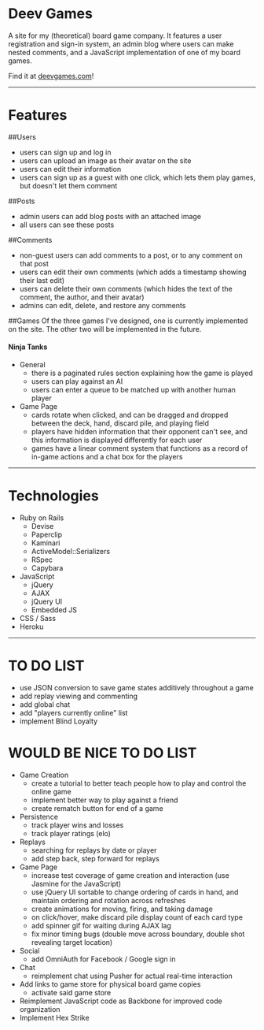 Deev Games
===

A site for my (theoretical) board game company. It features a user registration and sign-in system, an admin blog where users can make nested comments, and a JavaScript implementation of one of my board games.

Find it at [deevgames.com](http://www.deevgames.com)!

---

Features
===
##Users

* users can sign up and log in
* users can upload an image as their avatar on the site
* users can edit their information
* users can sign up as a guest with one click, which lets them play games, but doesn't let them comment

##Posts
* admin users can add blog posts with an attached image
* all users can see these posts

##Comments
* non-guest users can add comments to a post, or to any comment on that post
* users can edit their own comments (which adds a timestamp showing their last edit)
* users can delete their own comments (which hides the text of the comment, the author, and their avatar)
* admins can edit, delete, and restore any comments

##Games
Of the three games I've designed, one is currently implemented on the site. The other two will be implemented in the future.

#### Ninja Tanks
* General
  * there is a paginated rules section explaining how the game is played
  * users can play against an AI
  * users can enter a queue to be matched up with another human player
* Game Page
  * cards rotate when clicked, and can be dragged and dropped between the deck, hand, discard pile, and playing field
  * players have hidden information that their opponent can't see, and this information is displayed differently for each user
  * games have a linear comment system that functions as a record of in-game actions and a chat box for the players

---

Technologies
===

* Ruby on Rails
  * Devise
  * Paperclip
  * Kaminari
  * ActiveModel::Serializers
  * RSpec
  * Capybara
* JavaScript
  * jQuery
  * AJAX
  * jQuery UI
  * Embedded JS
* CSS / Sass
* Heroku

---

TO DO LIST
===
* use JSON conversion to save game states additively throughout a game
* add replay viewing and commenting
* add global chat
* add "players currently online" list
* implement Blind Loyalty


WOULD BE NICE TO DO LIST
===

* Game Creation
  * create a tutorial to better teach people how to play and control the online game
  * implement better way to play against a friend
  * create rematch button for end of a game
* Persistence
  * track player wins and losses
  * track player ratings (elo)
* Replays
  * searching for replays by date or player
  * add step back, step forward for replays
* Game Page
  * increase test coverage of game creation and interaction (use Jasmine for the JavaScript)
  * use jQuery UI sortable to change ordering of cards in hand, and maintain ordering and rotation across refreshes
  * create animations for moving, firing, and taking damage
  * on click/hover, make discard pile display count of each card type
  * add spinner gif for waiting during AJAX lag
  * fix minor timing bugs (double move across boundary, double shot revealing target location)
* Social
  * add OmniAuth for Facebook / Google sign in
* Chat
  * reimplement chat using Pusher for actual real-time interaction
* Add links to game store for physical board game copies
  * activate said game store
* Reimplement JavaScript code as Backbone for improved code organization
* Implement Hex Strike
